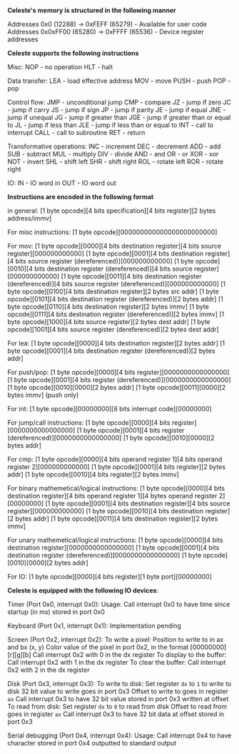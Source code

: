 __Celeste's memory is structured in the following manner__

Addresses 0x0      (12288) -> 0xFEFF (65279) - Available for user code
Addresses 0x0xFF00 (65280) -> 0xFFFF (65536) - Device register addresses


__Celeste supports the following instructions__

Misc:
NOP  -  no operation
HLT  -  halt

Data transfer:
LEA  -  load effective address
MOV  -  move
PUSH -  push
POP  -  pop

Control flow:
JMP  -  unconditional jump
CMP  -  compare
JZ   -  jump if zero
JC   -  jump if carry
JS   -  jump if sign
JP   -  jump if parity
JE   -  jump if equal
JNE  -  jump if unequal
JG   -  jump if greater than
JGE  -  jump if greater than or equal to
JL   -  jump if less than
JLE  -  jump if less than or equal to
INT  -  call to interrupt
CALL -  call to subroutine
RET  -  return

Transformative operations:
INC  -  increment
DEC  -  decrement
ADD  -  add
SUB  -  subtract
MUL  -  multiply
DIV  -  divide
AND  -  and
OR   -  or
XOR  -  xor
NOT  -  invert
SHL  -  shift left
SHR  -  shift right
ROL  -  rotate left
ROR  -  rotate right

IO:
IN   -  IO word in
OUT  -  IO word out


__Instructions are encoded in the following format__

in general:
    [1 byte opcode][4 bits specification][4 bits register][2 bytes address/immv]

For misc instructions:
    [1 byte opcode][000000000000000000000000]

For mov:
    [1 byte opcode][0000][4 bits destination register][4 bits source register][000000000000]
    [1 byte opcode][0001][4 bits destination register][4 bits source register (dereferenced)][000000000000]
    [1 byte opcode][0010][4 bits destination register (dereferenced)][4 bits source register][000000000000]
    [1 byte opcode][0011][4 bits destination register (dereferenced)][4 bits source register (dereferenced)][000000000000]
    [1 byte opcode][0100][4 bits destination register][2 bytes src addr]
    [1 byte opcode][0101][4 bits destination register (dereferenced)][2 bytes addr]
    [1 byte opcode][0110][4 bits destination register][2 bytes immv]
    [1 byte opcode][0111][4 bits destination register (dereferenced)][2 bytes immv]
    [1 byte opcode][1000][4 bits source register][2 bytes dest addr]
    [1 byte opcode][1001][4 bits source register (dereferenced)][2 bytes dest addr]

For lea:
    [1 byte opcode][0000][4 bits destination register][2 bytes addr]
    [1 byte opcode][0001][4 bits destination register (dereferenced)][2 bytes addr]

For push/pop:
    [1 byte opcode][0000][4 bits register][0000000000000000]
    [1 byte opcode][0001][4 bits register (dereferenced)][0000000000000000]
    [1 byte opcode][0010][0000][2 bytes addr]
    [1 byte opcode][0011][0000][2 bytes immv] (push only)

For int:
    [1 byte opcode][00000000][8 bits interrupt code][00000000]

For jump/call instructions:
    [1 byte opcode][0000][4 bits register][0000000000000000]
    [1 byte opcode][0001][4 bits register (dereferenced)][0000000000000000]
    [1 byte opcode][0010][0000][2 bytes addr]

For cmp:
    [1 byte opcode][0000][4 bits operand register 1][4 bits operand register 2][000000000000]
    [1 byte opcode][0001][4 bits register][2 bytes addr]
    [1 byte opcode][0010][4 bits register][2 bytes immv]

For binary mathemetical/logical instructions:
    [1 byte opcode][0000][4 bits destination register][4 bits operand register 1][4 bytes operand register 2][00000000]
    [1 byte opcode][0001][4 bits destination register][4 bits source register][000000000000]
    [1 byte opcode][0010][4 bits destination register][2 bytes addr]
    [1 byte opcode][0011][4 bits destination register][2 bytes immv]


For unary mathemetical/logical instructions:
    [1 byte opcode][0000][4 bits destination register][0000000000000000]
    [1 byte opcode][0001][4 bits destination register (dereferenced)][0000000000000000]
    [1 byte opcode][0010][0000][2 bytes addr]


For IO:
    [1 byte opcode][0000][4 bits register][1 byte port][00000000]


__Celeste is equipped with the following IO devices__:

Timer (Port 0x0, interrupt 0x0):
    Usage: Call interrupt 0x0 to have time since startup (in ms) stored in port 0x0

Keyboard (Port 0x1, interrupt 0x1):
    Implementation pending

Screen (Port 0x2, interrupt 0x2):
    To write a pixel:
        Position to write to in ax and bx (x, y)
        Color value of the pixel in port 0x2, in the format [00000000][r][g][b]
        Call interrupt 0x2 with 0 in the dx register
    To display to the buffer:
        Call interrupt 0x2 with 1 in the dx register
    To clear the buffer: 
        Call interrupt 0x2 with 2 in the dx register

Disk (Port 0x3, interrupt 0x3):
    To write to disk:
        Set register `dx` to `1` to write to disk
        32 bit value to write goes in port 0x3
        Offset to write to goes in register `ax`
        Call interrupt 0x3 to have 32 bit value stored in port 0x3 written at offset
    To read from disk:
        Set register `dx` to `0` to read from disk
        Offset to read from goes in register `ax`
        Call interrupt 0x3 to have 32 bit data at offset stored in port 0x3

Serial debugging (Port 0x4, interrupt 0x4):
	Usage: Call interrupt 0x4 to have character stored in port 0x4 outputted to standard output
